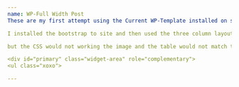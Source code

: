 ```yaml
---
name: WP-Full Width Post
These are my first attempt using the Current WP-Template installed on site:

I installed the bootstrap to site and then used the three column layout as we learned form Colt's lesson,

but the CSS would not working the image and the table would not match to the "sidebar version of the post.

<div id="primary" class="widget-area" role="complementary">
<ul class="xoxo">

---
```



